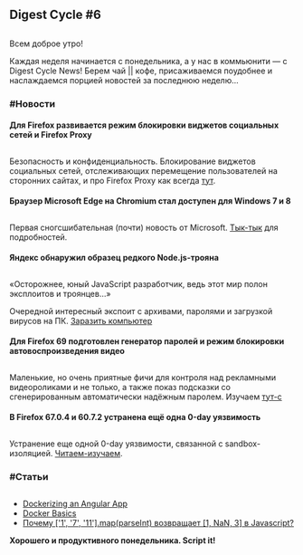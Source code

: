 ## Digest Cycle #6

## 

Всем доброе утро!

Каждая неделя начинается с понедельника, а у нас в коммьюнити — с Digest Cycle News! Берем чай || кофе, присаживаемся поудобнее и наслаждаемся порцией новостей за последнюю неделю...

### #Новости

#### Для Firefox развивается режим блокировки виджетов социальных сетей и Firefox Proxy

## 

Безопасность и конфиденциальность. Блокирование виджетов социальных сетей, отслеживающих перемещение пользователей на сторонних сайтах, и про Firefox Proxy как всегда [тут](https://vk.com/away.php?to=https%3A%2F%2Fwww.opennet.ru%2Fopennews%2Fart.shtml%3Fnum%3D50923).

#### Браузер Microsoft Edge на Chromium стал доступен для Windows 7 и 8

## 

Первая сногсшибательная (почти) новость от Microsoft. [Тык-тык](https://vk.com/away.php?to=https%3A%2F%2Ftech.onliner.by%2F2019%2F06%2F20%2Fchromium-2) для подробностей.

#### Яндекс обнаружил образец редкого Node.js-трояна

## 

«Осторожнее, юный JavaScript разработчик, ведь этот мир полон эксплоитов и троянцев…»

Очередной интересный экспоит с архивами, паролями и загрузкой вирусов на ПК. [Заразить компьютер](https://vk.com/away.php?to=https%3A%2F%2Fwww.searchengines.ru%2Fnode-js.html)

#### Для Firefox 69 подготовлен генератор паролей и режим блокировки автовоспроизведения видео

## 

Маленькие, но очень приятные фичи для контроля над рекламными видеороликами и не только, а также показ подсказки со сгенерированным автоматически надёжным паролем. Изучаем [тут-с](https://vk.com/away.php?to=https%3A%2F%2Fwww.opennet.ru%2Fopennews%2Fart.shtml%3Fnum%3D50891)

#### В Firefox 67.0.4 и 60.7.2 устранена ещё одна 0-day уязвимость

## 

Устранение еще одной 0-day уязвимости, связанной с sandbox-изоляцией. [Читаем-изучаем](https://vk.com/away.php?to=https%3A%2F%2Fwww.opennet.ru%2Fopennews%2Fart.shtml%3Fnum%3D50913).

### #Статьи

## 

- [Dockerizing an Angular App](https://vk.com/away.php?to=https%3A%2F%2Fmherman.org%2Fblog%2Fdockerizing-an-angular-app%2F)
- [Docker Basics](https://vk.com/away.php?to=https%3A%2F%2Fthenewstack.io%2Fdocker-station-part-one-essential-docker-concepts-tools-terminology%2F)
- [Почему ['1', '7', '11'].map(parseInt) возвращает [1, NaN, 3] в Javascript?](https://vk.com/away.php?to=https%3A%2F%2Fhabr.com%2Fru%2Fpost%2F456344%2F)

**Хорошего и продуктивного понедельника. Script it!**